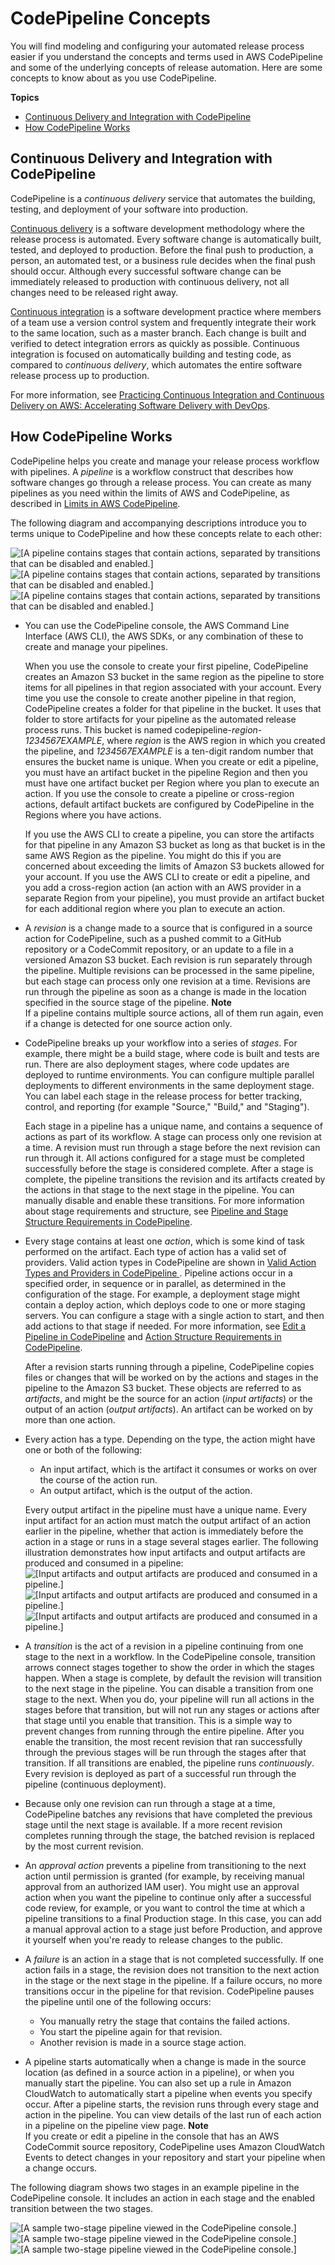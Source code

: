 # CodePipeline Concepts<a name="concepts"></a>

You will find modeling and configuring your automated release process easier if you understand the concepts and terms used in AWS CodePipeline and some of the underlying concepts of release automation\. Here are some concepts to know about as you use CodePipeline\.

**Topics**
+ [Continuous Delivery and Integration with CodePipeline](#concepts-continuous-delivery-integration)
+ [How CodePipeline Works](#concepts-how-it-works)

## Continuous Delivery and Integration with CodePipeline<a name="concepts-continuous-delivery-integration"></a>

CodePipeline is a *continuous delivery* service that automates the building, testing, and deployment of your software into production\. 

[Continuous delivery](https://aws.amazon.com/devops/continuous-delivery/) is a software development methodology where the release process is automated\. Every software change is automatically built, tested, and deployed to production\. Before the final push to production, a person, an automated test, or a business rule decides when the final push should occur\. Although every successful software change can be immediately released to production with continuous delivery, not all changes need to be released right away\.

[Continuous integration](https://aws.amazon.com/devops/continuous-integration/) is a software development practice where members of a team use a version control system and frequently integrate their work to the same location, such as a master branch\. Each change is built and verified to detect integration errors as quickly as possible\. Continuous integration is focused on automatically building and testing code, as compared to *continuous delivery*, which automates the entire software release process up to production\.

For more information, see [Practicing Continuous Integration and Continuous Delivery on AWS: Accelerating Software Delivery with DevOps](https://d0.awsstatic.com/whitepapers/DevOps/practicing-continuous-integration-continuous-delivery-on-AWS.pdf)\.

## How CodePipeline Works<a name="concepts-how-it-works"></a>

CodePipeline helps you create and manage your release process workflow with pipelines\. A *pipeline* is a workflow construct that describes how software changes go through a release process\. You can create as many pipelines as you need within the limits of AWS and CodePipeline, as described in [Limits in AWS CodePipeline](limits.md)\. 

The following diagram and accompanying descriptions introduce you to terms unique to CodePipeline and how these concepts relate to each other:

![\[A pipeline contains stages that contain actions, separated by transitions that can be disabled and enabled.\]](http://docs.aws.amazon.com/codepipeline/latest/userguide/images/pipeline-elements-workflow.png)![\[A pipeline contains stages that contain actions, separated by transitions that can be disabled and enabled.\]](http://docs.aws.amazon.com/codepipeline/latest/userguide/)![\[A pipeline contains stages that contain actions, separated by transitions that can be disabled and enabled.\]](http://docs.aws.amazon.com/codepipeline/latest/userguide/)
+ You can use the CodePipeline console, the AWS Command Line Interface \(AWS CLI\), the AWS SDKs, or any combination of these to create and manage your pipelines\. 

  When you use the console to create your first pipeline, CodePipeline creates an Amazon S3 bucket in the same region as the pipeline to store items for all pipelines in that region associated with your account\. Every time you use the console to create another pipeline in that region, CodePipeline creates a folder for that pipeline in the bucket\. It uses that folder to store artifacts for your pipeline as the automated release process runs\. This bucket is named codepipeline\-*region*\-*1234567EXAMPLE*, where *region* is the AWS region in which you created the pipeline, and *1234567EXAMPLE* is a ten\-digit random number that ensures the bucket name is unique\. When you create or edit a pipeline, you must have an artifact bucket in the pipeline Region and then you must have one artifact bucket per Region where you plan to execute an action\. If you use the console to create a pipeline or cross\-region actions, default artifact buckets are configured by CodePipeline in the Regions where you have actions\.

  If you use the AWS CLI to create a pipeline, you can store the artifacts for that pipeline in any Amazon S3 bucket as long as that bucket is in the same AWS Region as the pipeline\. You might do this if you are concerned about exceeding the limits of Amazon S3 buckets allowed for your account\. If you use the AWS CLI to create or edit a pipeline, and you add a cross\-region action \(an action with an AWS provider in a separate Region from your pipeline\), you must provide an artifact bucket for each additional region where you plan to execute an action\.
+ A *revision* is a change made to a source that is configured in a source action for CodePipeline, such as a pushed commit to a GitHub repository or a CodeCommit repository, or an update to a file in a versioned Amazon S3 bucket\. Each revision is run separately through the pipeline\. Multiple revisions can be processed in the same pipeline, but each stage can process only one revision at a time\. Revisions are run through the pipeline as soon as a change is made in the location specified in the source stage of the pipeline\.
**Note**  
If a pipeline contains multiple source actions, all of them run again, even if a change is detected for one source action only\. 
+ CodePipeline breaks up your workflow into a series of *stages*\. For example, there might be a build stage, where code is built and tests are run\. There are also deployment stages, where code updates are deployed to runtime environments\. You can configure multiple parallel deployments to different environments in the same deployment stage\. You can label each stage in the release process for better tracking, control, and reporting \(for example "Source," "Build," and "Staging"\)\. 

  Each stage in a pipeline has a unique name, and contains a sequence of actions as part of its workflow\. A stage can process only one revision at a time\. A revision must run through a stage before the next revision can run through it\. All actions configured for a stage must be completed successfully before the stage is considered complete\. After a stage is complete, the pipeline transitions the revision and its artifacts created by the actions in that stage to the next stage in the pipeline\. You can manually disable and enable these transitions\. For more information about stage requirements and structure, see [Pipeline and Stage Structure Requirements in CodePipeline](reference-pipeline-structure.md#pipeline-requirements)\.
+ Every stage contains at least one *action*, which is some kind of task performed on the artifact\. Each type of action has a valid set of providers\. Valid action types in CodePipeline are shown in [Valid Action Types and Providers in CodePipeline ](reference-pipeline-structure.md#actions-valid-providers)\. Pipeline actions occur in a specified order, in sequence or in parallel, as determined in the configuration of the stage\. For example, a deployment stage might contain a deploy action, which deploys code to one or more staging servers\. You can configure a stage with a single action to start, and then add actions to that stage if needed\. For more information, see [Edit a Pipeline in CodePipeline](pipelines-edit.md) and [Action Structure Requirements in CodePipeline](reference-pipeline-structure.md#action-requirements)\. 

  After a revision starts running through a pipeline, CodePipeline copies files or changes that will be worked on by the actions and stages in the pipeline to the Amazon S3 bucket\. These objects are referred to as *artifacts*, and might be the source for an action \(*input artifacts*\) or the output of an action \(*output artifacts*\)\. An artifact can be worked on by more than one action\.
+ Every action has a type\. Depending on the type, the action might have one or both of the following:
  + An input artifact, which is the artifact it consumes or works on over the course of the action run\.
  + An output artifact, which is the output of the action\.

  Every output artifact in the pipeline must have a unique name\. Every input artifact for an action must match the output artifact of an action earlier in the pipeline, whether that action is immediately before the action in a stage or runs in a stage several stages earlier\. The following illustration demonstrates how input artifacts and output artifacts are produced and consumed in a pipeline:  
![\[Input artifacts and output artifacts are produced and consumed in a pipeline.\]](http://docs.aws.amazon.com/codepipeline/latest/userguide/images/codepipeline-artifactsexplained.png)![\[Input artifacts and output artifacts are produced and consumed in a pipeline.\]](http://docs.aws.amazon.com/codepipeline/latest/userguide/)![\[Input artifacts and output artifacts are produced and consumed in a pipeline.\]](http://docs.aws.amazon.com/codepipeline/latest/userguide/)
+ A *transition* is the act of a revision in a pipeline continuing from one stage to the next in a workflow\. In the CodePipeline console, transition arrows connect stages together to show the order in which the stages happen\. When a stage is complete, by default the revision will transition to the next stage in the pipeline\. You can disable a transition from one stage to the next\. When you do, your pipeline will run all actions in the stages before that transition, but will not run any stages or actions after that stage until you enable that transition\. This is a simple way to prevent changes from running through the entire pipeline\. After you enable the transition, the most recent revision that ran successfully through the previous stages will be run through the stages after that transition\. If all transitions are enabled, the pipeline runs *continuously*\. Every revision is deployed as part of a successful run through the pipeline \(continuous deployment\)\.
+ Because only one revision can run through a stage at a time, CodePipeline batches any revisions that have completed the previous stage until the next stage is available\. If a more recent revision completes running through the stage, the batched revision is replaced by the most current revision\. 
+ An *approval action* prevents a pipeline from transitioning to the next action until permission is granted \(for example, by receiving manual approval from an authorized IAM user\)\. You might use an approval action when you want the pipeline to continue only after a successful code review, for example, or you want to control the time at which a pipeline transitions to a final Production stage\. In this case, you can add a manual approval action to a stage just before Production, and approve it yourself when you're ready to release changes to the public\. 
+ A *failure* is an action in a stage that is not completed successfully\. If one action fails in a stage, the revision does not transition to the next action in the stage or the next stage in the pipeline\. If a failure occurs, no more transitions occur in the pipeline for that revision\. CodePipeline pauses the pipeline until one of the following occurs: 
  + You manually retry the stage that contains the failed actions\.
  + You start the pipeline again for that revision\.
  + Another revision is made in a source stage action\.
+ A pipeline starts automatically when a change is made in the source location \(as defined in a source action in a pipeline\), or when you manually start the pipeline\. You can also set up a rule in Amazon CloudWatch to automatically start a pipeline when events you specify occur\. After a pipeline starts, the revision runs through every stage and action in the pipeline\. You can view details of the last run of each action in a pipeline on the pipeline view page\.
**Note**  
If you create or edit a pipeline in the console that has an AWS CodeCommit source repository, CodePipeline uses Amazon CloudWatch Events to detect changes in your repository and start your pipeline when a change occurs\.

The following diagram shows two stages in an example pipeline in the CodePipeline console\. It includes an action in each stage and the enabled transition between the two stages\.

![\[A sample two-stage pipeline viewed in the CodePipeline console.\]](http://docs.aws.amazon.com/codepipeline/latest/userguide/images/codepipeline-firstpipeline-pol.png)![\[A sample two-stage pipeline viewed in the CodePipeline console.\]](http://docs.aws.amazon.com/codepipeline/latest/userguide/)![\[A sample two-stage pipeline viewed in the CodePipeline console.\]](http://docs.aws.amazon.com/codepipeline/latest/userguide/)